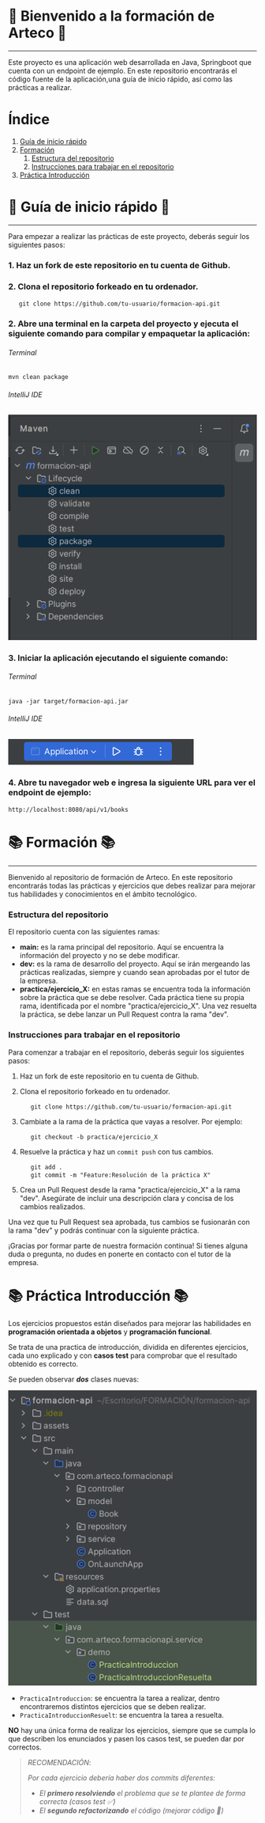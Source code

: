 # 🎉️ Bienvenido a la formación de Arteco 🎉️

---

Este proyecto es una aplicación web desarrollada en Java, Springboot que cuenta con un endpoint de ejemplo. En este repositorio
encontrarás el código fuente de la aplicación,una guía de inicio rápido, así como las prácticas a realizar.

# **Índice**

1. [Guía de inicio rápido️](#id1)
2. [Formación](#id2)
    1. [Estructura del repositorio](#id2.1)
    1. [Instrucciones para trabajar en el repositorio](#id2.2)
3. [Práctica Introducción](#id3)

<div id='id1' />

# 🚀️ Guía de inicio rápido 🚀️

---

Para empezar a realizar las prácticas de este proyecto, deberás seguir los siguientes pasos:

### 1. Haz un fork de este repositorio en tu cuenta de Github.

### 2. Clona el repositorio forkeado en tu ordenador.

```
   git clone https://github.com/tu-usuario/formacion-api.git
```

### 2. Abre una terminal en la carpeta del proyecto y ejecuta el siguiente comando para compilar y empaquetar la aplicación:

###### Terminal

```
mvn clean package
```

###### IntelliJ IDE

![image.png](assets/image.png)

### 3. Iniciar la aplicación ejecutando el siguiente comando:

###### Terminal

```
java -jar target/formacion-api.jar
```

###### IntelliJ IDE

![image.png](assets/launchApp.png)

### 4. Abre tu navegador web e ingresa la siguiente URL para ver el endpoint de ejemplo:

```
http://localhost:8080/api/v1/books
```

<div id='id2' />

# 📚 Formación 📚

---

Bienvenido al repositorio de formación de Arteco. En este repositorio encontrarás todas las prácticas y ejercicios que
debes realizar para mejorar tus habilidades y conocimientos en el ámbito tecnológico.

<div id='id2.1' />

### Estructura del repositorio

El repositorio cuenta con las siguientes ramas:

- **main:** es la rama principal del repositorio. Aquí se encuentra la información del proyecto y no se debe modificar.
- **dev:** es la rama de desarrollo del proyecto. Aquí se irán mergeando las prácticas realizadas, siempre y cuando sean aprobadas
  por el tutor de la empresa.
- **practica/ejercicio_X:** en estas ramas se encuentra toda la información sobre la práctica que se debe resolver. Cada práctica
  tiene su propia rama, identificada por el nombre "practica/ejercicio_X". Una vez resuelta la práctica, se debe lanzar un Pull
  Request contra la rama "dev".

<div id='id2.2' />

### Instrucciones para trabajar en el repositorio

Para comenzar a trabajar en el repositorio, deberás seguir los siguientes pasos:

1. Haz un fork de este repositorio en tu cuenta de Github.
2. Clona el repositorio forkeado en tu ordenador.

   ```
      git clone https://github.com/tu-usuario/formacion-api.git
   ```
3. Cambiate a la rama de la práctica que vayas a resolver. Por ejemplo:

   ```
      git checkout -b practica/ejercicio_X
   ```
4. Resuelve la práctica y haz un `commit push` con tus cambios.

   ```
      git add .
      git commit -m "Feature:Resolución de la práctica X"
   ```
5. Crea un Pull Request desde la rama "practica/ejercicio_X"  a la rama "dev". Asegúrate de incluir una descripción clara y
   concisa de los cambios realizados.

Una vez que tu Pull Request sea aprobada, tus cambios se fusionarán con la rama "dev" y podrás continuar con la siguiente
práctica.

¡Gracias por formar parte de nuestra formación continua! Si tienes alguna duda o pregunta, no dudes en ponerte en contacto con el
tutor de la empresa.

<div id='id3' />

# 📚 Práctica Introducción 📚

Los ejercicios propuestos están diseñados para mejorar las habilidades en **programación orientada a objetos** y **programación
funcional**.

Se trata de una practica de introducción, dividida en diferentes ejercicios, cada uno explicado y con **casos test** para
comprobar que el resultado obtenido es correcto.

Se pueden observar **_dos_** clases nuevas:

![img.png](img.png)

- `PracticaIntroduccion`: se encuentra la tarea a realizar, dentro encontraremos distintos ejercicios que se deben realizar.
- `PracticaIntroduccionResuelt`: se encuentra la tarea a resuelta.

**NO** hay una única forma de realizar los ejercicios, siempre que se cumpla lo que describen los enunciados y pasen los casos
test, se pueden dar por correctos.

> _RECOMENDACIÓN_:
>
> _Por cada ejercicio debería haber dos commits diferentes:_
> - _El **primero resolviendo** el problema que se te plantee de forma correcta (casos test ✅)_
> - _El **segundo refactorizando** el código (mejorar código 🥇)_
>


